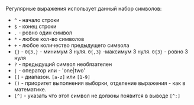 Регулярные выражения использует данный набор символов:
- `^` - начало строки
- `$` - конец строки
- `.` - ровно один символ
- `*` - любое кол-во символов
- `+` - любое количество предыдущего символа
- `{}` - `0{3,}` - минимум 3 нуля. `0{,3}` -максимум 3 нуля. `0{3}` - ровно 3 нуля
- `?` - предыдущий символ необязателен
- `|` - оператор или - 'one|two'
- `[]` - диапазон. `[a-z]` или `[1-9]`
- `()` - приоритет выполнения выборки, отделение выражения - как в математике. 
- `[^]` - указать что этот символ не должны появится в выводе `[^:]`

